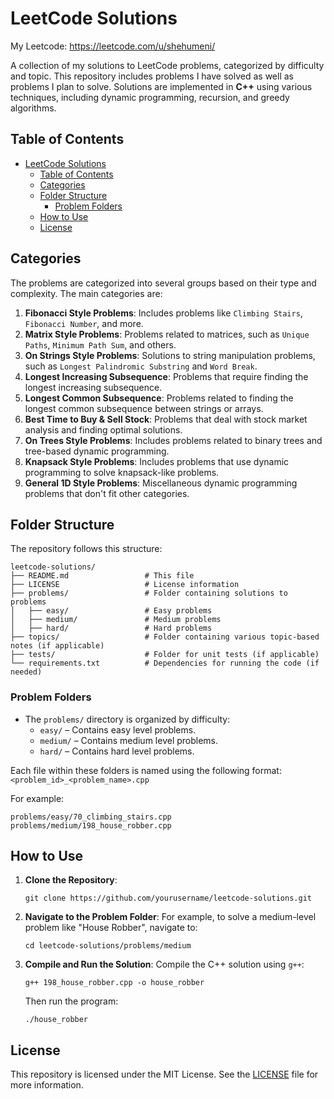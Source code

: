 # LeetCode Solutions

My Leetcode: https://leetcode.com/u/shehumeni/

A collection of my solutions to LeetCode problems, categorized by difficulty and topic. This repository includes problems I have solved as well as problems I plan to solve. Solutions are implemented in **C++** using various techniques, including dynamic programming, recursion, and greedy algorithms.

## Table of Contents

- [LeetCode Solutions](#leetcode-solutions)
  - [Table of Contents](#table-of-contents)
  - [Categories](#categories)
  - [Folder Structure](#folder-structure)
    - [Problem Folders](#problem-folders)
  - [How to Use](#how-to-use)
  - [License](#license)

## Categories

The problems are categorized into several groups based on their type and complexity. The main categories are:

1. **Fibonacci Style Problems**: Includes problems like `Climbing Stairs`, `Fibonacci Number`, and more.
2. **Matrix Style Problems**: Problems related to matrices, such as `Unique Paths`, `Minimum Path Sum`, and others.
3. **On Strings Style Problems**: Solutions to string manipulation problems, such as `Longest Palindromic Substring` and `Word Break`.
4. **Longest Increasing Subsequence**: Problems that require finding the longest increasing subsequence.
5. **Longest Common Subsequence**: Problems related to finding the longest common subsequence between strings or arrays.
6. **Best Time to Buy & Sell Stock**: Problems that deal with stock market analysis and finding optimal solutions.
7. **On Trees Style Problems**: Includes problems related to binary trees and tree-based dynamic programming.
8. **Knapsack Style Problems**: Includes problems that use dynamic programming to solve knapsack-like problems.
9. **General 1D Style Problems**: Miscellaneous dynamic programming problems that don't fit other categories.

## Folder Structure

The repository follows this structure:

```
leetcode-solutions/
├── README.md                 # This file
├── LICENSE                   # License information
├── problems/                 # Folder containing solutions to problems
│   ├── easy/                 # Easy problems
│   ├── medium/               # Medium problems
│   ├── hard/                 # Hard problems
├── topics/                   # Folder containing various topic-based notes (if applicable)
├── tests/                    # Folder for unit tests (if applicable)
└── requirements.txt          # Dependencies for running the code (if needed)
```

### Problem Folders

- The `problems/` directory is organized by difficulty:
  - `easy/` – Contains easy level problems.
  - `medium/` – Contains medium level problems.
  - `hard/` – Contains hard level problems.

Each file within these folders is named using the following format: 
`<problem_id>_<problem_name>.cpp`

For example:
```
problems/easy/70_climbing_stairs.cpp
problems/medium/198_house_robber.cpp
```

## How to Use

1. **Clone the Repository**:
   ```
   git clone https://github.com/yourusername/leetcode-solutions.git
   ```

2. **Navigate to the Problem Folder**:
   For example, to solve a medium-level problem like "House Robber", navigate to:
   ```
   cd leetcode-solutions/problems/medium
   ```

3. **Compile and Run the Solution**:
   Compile the C++ solution using `g++`:
   ```
   g++ 198_house_robber.cpp -o house_robber
   ```

   Then run the program:
   ```
   ./house_robber
   ```


## License

This repository is licensed under the MIT License. See the [LICENSE](LICENSE) file for more information.
